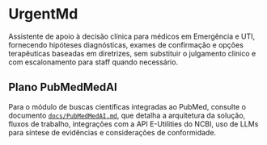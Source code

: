 # UrgentMd
Assistente de apoio à decisão clínica para médicos em Emergência e UTI, fornecendo hipóteses diagnósticas, exames de confirmação e opções terapêuticas baseadas em diretrizes, sem substituir o julgamento clínico e com escalonamento para staff quando necessário.

## Plano PubMedMedAI

Para o módulo de buscas científicas integradas ao PubMed, consulte o documento [`docs/PubMedMedAI.md`](docs/PubMedMedAI.md), que detalha a arquitetura da solução, fluxos de trabalho, integrações com a API E-Utilities do NCBI, uso de LLMs para síntese de evidências e considerações de conformidade.
